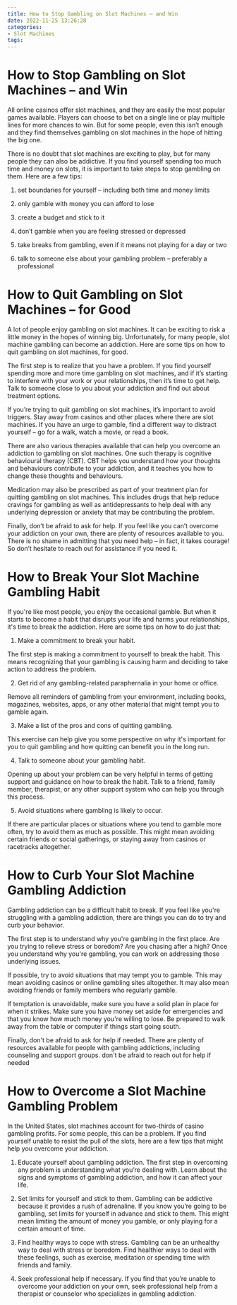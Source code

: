```yaml
---
title: How to Stop Gambling on Slot Machines – and Win 
date: 2022-11-25 13:26:28
categories:
- Slot Machines
tags:
---
```



#  How to Stop Gambling on Slot Machines – and Win 

All online casinos offer slot machines, and they are easily the most popular games available. Players can choose to bet on a single line or play multiple lines for more chances to win. But for some people, even this isn’t enough and they find themselves gambling on slot machines in the hope of hitting the big one.

There is no doubt that slot machines are exciting to play, but for many people they can also be addictive. If you find yourself spending too much time and money on slots, it is important to take steps to stop gambling on them. Here are a few tips:

1) set boundaries for yourself – including both time and money limits

2) only gamble with money you can afford to lose

3) create a budget and stick to it

4) don’t gamble when you are feeling stressed or depressed

5) take breaks from gambling, even if it means not playing for a day or two

6) talk to someone else about your gambling problem – preferably a professional

#  How to Quit Gambling on Slot Machines – for Good 

A lot of people enjoy gambling on slot machines. It can be exciting to risk a little money in the hopes of winning big. Unfortunately, for many people, slot machine gambling can become an addiction. Here are some tips on how to quit gambling on slot machines, for good.

The first step is to realize that you have a problem. If you find yourself spending more and more time gambling on slot machines, and if it’s starting to interfere with your work or your relationships, then it’s time to get help. Talk to someone close to you about your addiction and find out about treatment options.

If you’re trying to quit gambling on slot machines, it’s important to avoid triggers. Stay away from casinos and other places where there are slot machines. If you have an urge to gamble, find a different way to distract yourself – go for a walk, watch a movie, or read a book.

There are also various therapies available that can help you overcome an addiction to gambling on slot machines. One such therapy is cognitive behavioural therapy (CBT). CBT helps you understand how your thoughts and behaviours contribute to your addiction, and it teaches you how to change these thoughts and behaviours.

Medication may also be prescribed as part of your treatment plan for quitting gambling on slot machines. This includes drugs that help reduce cravings for gambling as well as antidepressants to help deal with any underlying depression or anxiety that may be contributing the problem.

Finally, don’t be afraid to ask for help. If you feel like you can’t overcome your addiction on your own, there are plenty of resources available to you. There is no shame in admitting that you need help – in fact, it takes courage! So don’t hesitate to reach out for assistance if you need it.

#  How to Break Your Slot Machine Gambling Habit

If you're like most people, you enjoy the occasional gamble. But when it starts to become a habit that disrupts your life and harms your relationships, it's time to break the addiction. Here are some tips on how to do just that:

1. Make a commitment to break your habit.

The first step is making a commitment to yourself to break the habit. This means recognizing that your gambling is causing harm and deciding to take action to address the problem.

2. Get rid of any gambling-related paraphernalia in your home or office.

Remove all reminders of gambling from your environment, including books, magazines, websites, apps, or any other material that might tempt you to gamble again.

3. Make a list of the pros and cons of quitting gambling.

This exercise can help give you some perspective on why it's important for you to quit gambling and how quitting can benefit you in the long run.

4. Talk to someone about your gambling habit.

Opening up about your problem can be very helpful in terms of getting support and guidance on how to break the habit. Talk to a friend, family member, therapist, or any other support system who can help you through this process.

5. Avoid situations where gambling is likely to occur.

If there are particular places or situations where you tend to gamble more often, try to avoid them as much as possible. This might mean avoiding certain friends or social gatherings, or staying away from casinos or racetracks altogether.

#  How to Curb Your Slot Machine Gambling Addiction 

Gambling addiction can be a difficult habit to break. If you feel like you're struggling with a gambling addiction, there are things you can do to try and curb your behavior. 

The first step is to understand why you're gambling in the first place. Are you trying to relieve stress or boredom? Are you chasing after a high? Once you understand why you're gambling, you can work on addressing those underlying issues. 

If possible, try to avoid situations that may tempt you to gamble. This may mean avoiding casinos or online gambling sites altogether. It may also mean avoiding friends or family members who regularly gamble. 

If temptation is unavoidable, make sure you have a solid plan in place for when it strikes. Make sure you have money set aside for emergencies and that you know how much money you're willing to lose. Be prepared to walk away from the table or computer if things start going south. 

Finally, don't be afraid to ask for help if needed. There are plenty of resources available for people with gambling addictions, including counseling and support groups. don't be afraid to reach out for help if needed

#  How to Overcome a Slot Machine Gambling Problem

In the United States, slot machines account for two-thirds of casino gambling profits. For some people, this can be a problem. If you find yourself unable to resist the pull of the slots, here are a few tips that might help you overcome your addiction.

1. Educate yourself about gambling addiction. The first step in overcoming any problem is understanding what you’re dealing with. Learn about the signs and symptoms of gambling addiction, and how it can affect your life.

2. Set limits for yourself and stick to them. Gambling can be addictive because it provides a rush of adrenaline. If you know you’re going to be gambling, set limits for yourself in advance and stick to them. This might mean limiting the amount of money you gamble, or only playing for a certain amount of time.

3. Find healthy ways to cope with stress. Gambling can be an unhealthy way to deal with stress or boredom. Find healthier ways to deal with these feelings, such as exercise, meditation or spending time with friends and family.

4. Seek professional help if necessary. If you find that you’re unable to overcome your addiction on your own, seek professional help from a therapist or counselor who specializes in gambling addiction.